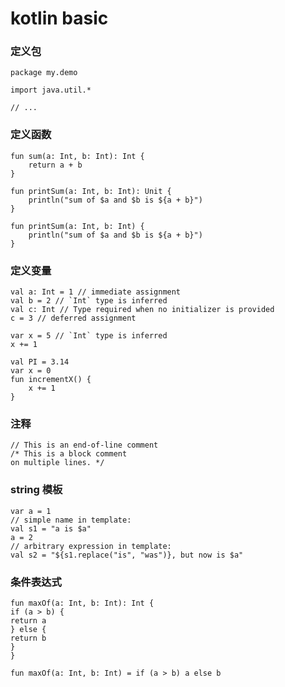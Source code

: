 # kotlin basic



### 定义包

```
package my.demo

import java.util.*

// ...
```

### 定义函数

```
fun sum(a: Int, b: Int): Int {
	return a + b
}

fun printSum(a: Int, b: Int): Unit {
	println("sum of $a and $b is ${a + b}")
}

fun printSum(a: Int, b: Int) {
	println("sum of $a and $b is ${a + b}")
}
```

### 定义变量

```
val a: Int = 1 // immediate assignment
val b = 2 // `Int` type is inferred
val c: Int // Type required when no initializer is provided
c = 3 // deferred assignment
```

```
var x = 5 // `Int` type is inferred
x += 1
```

```
val PI = 3.14
var x = 0
fun incrementX() {
	x += 1
}
```

### 注释

```
// This is an end-of-line comment
/* This is a block comment
on multiple lines. */
```

### string 模板

```
var a = 1
// simple name in template:
val s1 = "a is $a"
a = 2
// arbitrary expression in template:
val s2 = "${s1.replace("is", "was")}, but now is $a"
```

### 条件表达式

```
fun maxOf(a: Int, b: Int): Int {
if (a > b) {
return a
} else {
return b
}
}
```

```
fun maxOf(a: Int, b: Int) = if (a > b) a else b
```

